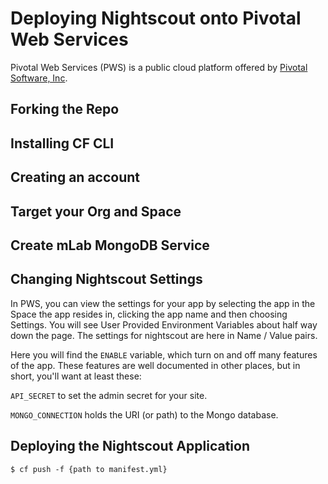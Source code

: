 # Deploying Nightscout onto Pivotal Web Services

Pivotal Web Services (PWS) is a public cloud platform offered by [Pivotal Software, Inc](http://pivotal.io).

## Forking the Repo
## Installing CF CLI
## Creating an account
## Target your Org and Space
## Create mLab MongoDB Service
## Changing Nightscout Settings

In PWS, you can view the settings for your app by selecting the app in the Space the app resides in, clicking the app name and then choosing Settings. You will see User Provided Environment Variables about half way down the page. The settings for nightscout are here in Name / Value pairs.

 Here you will find the `ENABLE` variable, which turn on and off many features of the app. These features are well documented in other places, but in short, you'll want at least these:

 `API_SECRET` to set the admin secret for your site.

 `MONGO_CONNECTION` holds the URI (or path) to the Mongo database.

## Deploying the Nightscout Application
```
$ cf push -f {path to manifest.yml}
```
